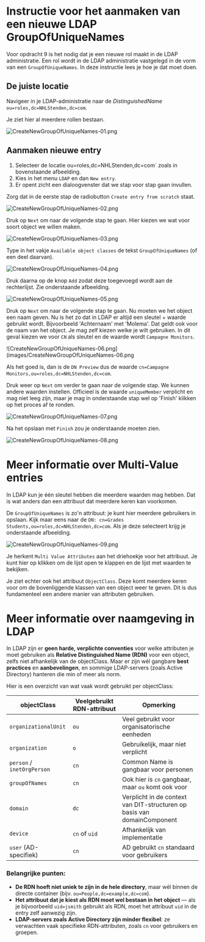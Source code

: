 # Instructie voor het aanmaken van een nieuwe LDAP GroupOfUniqueNames

Voor opdracht 9 is het nodig dat je een nieuwe rol maakt in de LDAP administratie. Een rol wordt in de LDAP
administratie vastgelegd in de vorm van een `GroupOfUniqueNames`. In deze instructie lees je hoe je dat moet doen.

## De juiste locatie

Navigeer in je LDAP-administratie naar de *DistinguishedName* `ou=roles,dc=NHLStenden,dc=com`.

Je ziet hier al meerdere rollen bestaan.

![CreateNewGroupOfUniqueNames-01.png](images/CreateNewGroupOfUniqueNames-01.png)

## Aanmaken nieuwe entry

1. Selecteer de locatie ou=roles,dc=NHLStenden,dc=com` zoals in bovenstaande afbeelding.
2. Kies in het menu `LDAP` en dan `New entry`.
3. Er opent zicht een dialoogvenster dat we stap voor stap gaan invullen.

Zorg dat in de eerste stap de radiobutton `Create entry from scratch` staat.

![CreateNewGroupOfUniqueNames-02.png](images/CreateNewGroupOfUniqueNames-02.png)

Druk op `Next` om naar de volgende stap te gaan. Hier kiezen we wat voor soort object we willen maken.

![CreateNewGroupOfUniqueNames-03.png](images/CreateNewGroupOfUniqueNames-03.png)

Type in het vakje `Available object classes` de tekst `GroupOfUniqueNames` (of een deel daarvan).

![CreateNewGroupOfUniqueNames-04.png](images/CreateNewGroupOfUniqueNames-04.png)

Druk daarna op de knop `Add` zodat deze toegevoegd wordt aan de rechterlijst. Zie onderstaande afbeelding.

![CreateNewGroupOfUniqueNames-05.png](images/CreateNewGroupOfUniqueNames-05.png)

Druk op `Next` om naar de volgende stap te gaan. Nu moeten we het object een naam geven. Nu is het zo dat in LDAP
er altijd een sleutel + waarde gebruikt wordt. Bijvoorbeeld 'Achternaam' met 'Molema'. Dat geldt ook voor de naam
van het object. Je mag zelf kiezen welke je wilt gebruiken. In dit geval kiezen we voor `CN` als sleutel en de waarde
wordt `Campagne Monitors`.

![CreateNewGroupOfUniqueNames-06.png](images/CreateNewGroupOfUniqueNames-06.png

Als het goed is, dan is de `DN Preview` dus de waarde `cn=Campagne Monitors,ou=roles,dc=NHLStenden,dc=com`.

Druk weer op `Next` om verder te gaan naar de volgende stap. We kunnen andere waarden instellen. Officieel is de waarde
`uniqueMember` verplicht en mag niet leeg zijn, maar je mag in onderstaande stap wel op 'Finish' klikken op het proces
af te ronden.

![CreateNewGroupOfUniqueNames-07.png](images/CreateNewGroupOfUniqueNames-07.png)

Na het opslaan met `Finish` zou je onderstaande moeten zien.

![CreateNewGroupOfUniqueNames-08.png](images/CreateNewGroupOfUniqueNames-08.png)

# Meer informatie over Multi-Value entries

In LDAP kun je één sleutel hebben die meerdere waarden mag hebben. Dat is wat anders dan een attribuut dat meerdere
keren
kan voorkomen.

De `GroupOfUniqueNames` is zo'n attribuut: je kunt hier meerdere gebruikers in opslaan. Kijk maar eens naar de
`DN: cn=Grades Students,ou=roles,dc=NHLStenden,dc=com`. Als je deze selecteert krijg je onderstaande afbeelding.

![CreateNewGroupOfUniqueNames-09.png](images/CreateNewGroupOfUniqueNames-09.png)

Je herkent `Multi Value Attributes` aan het driehoekje voor het attribuut. Je kunt hier op klikken om de lijst open
te klappen en de lijst met waarden te bekijken.

Je ziet echter ook het attribuut `ObjectClass`. Deze komt meerdere keren voor om de bovenliggende klassen van een
object weer te geven. Dit is dus fundamenteel een andere manier van attributen gebruiken.

# Meer informatie over naamgeving in LDAP

In LDAP zijn er **geen harde, verplichte conventies** voor welke attributen je moet gebruiken als **Relative
Distinguished Name (RDN)** voor een object, zelfs niet afhankelijk van de objectClass. Maar er zijn wél gangbare **best
practices** en **aanbevelingen**, en sommige LDAP-servers (zoals Active Directory) hanteren die min of meer als norm.

Hier is een overzicht van wat vaak wordt gebruikt per objectClass:

| objectClass                | Veelgebruikt RDN-attribuut | Opmerking                                                               |
|----------------------------|----------------------------|-------------------------------------------------------------------------|
| `organizationalUnit`       | `ou`                       | Veel gebruikt voor organisatorische eenheden                            |
| `organization`             | `o`                        | Gebruikelijk, maar niet verplicht                                       |
| `person` / `inetOrgPerson` | `cn`                       | Common Name is gangbaar voor personen                                   |
| `groupOfNames`             | `cn`                       | Ook hier is `cn` gangbaar, maar `ou` komt ook voor                      |
| `domain`                   | `dc`                       | Verplicht in de context van DIT-structuren op basis van domainComponent |
| `device`                   | `cn` of `uid`              | Afhankelijk van implementatie                                           |
| `user` (AD-specifiek)      | `cn`                       | AD gebruikt `cn` standaard voor gebruikers                              |

### Belangrijke punten:

- **De RDN hoeft niet uniek te zijn in de hele directory**, maar wél binnen de directe container (bijv.
  `ou=People,dc=example,dc=com`).
- **Het attribuut dat je kiest als RDN moet wel bestaan in het object** — als je bijvoorbeeld `uid=jsmith` gebruikt als
  RDN, moet het attribuut `uid` in de entry zelf aanwezig zijn.
- **LDAP-servers zoals Active Directory zijn minder flexibel**: ze verwachten vaak specifieke RDN-attributen, zoals `cn`
  voor gebruikers en groepen.
